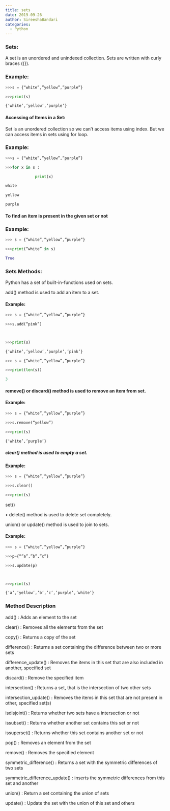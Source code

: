 ```yaml
---
title: sets
date: 2019-09-26
author: SireeshaBandari
categories:
  - Python
---
```


### Sets:

A set is an unordered and unindexed collection. Sets are written with curly braces ({}).

### Example:
```python
>>>s = {“white”,”yellow”,”purple”}

>>>print(s)

{‘white’,’yellow’,’purple’}

```

#### Accessing of Items in a Set:

Set is an unordered collection so we can’t access items using index. But we can access items in sets using for loop.

### Example:
```python
>>>s = {“white”,”yellow”,”purple”}

>>>for x in s :

             print(x)

white

yellow

purple
```
#### 	To find  an  item is present in the given set or not

### Example:
```python
>>> s = {“white”,”yellow”,”purple”}

>>>print(“white” in s)

True
```
### Sets Methods:

Python has a set of built-in-functions used on sets.

add() method is used to add an item to a set.

#### Example:
```python
>>> s = {“white”,”yellow”,”purple”}

>>>s.add(“pink”)



>>>print(s)

{‘white’,’yellow’,’purple’,’pink’}

>>> s = {“white”,”yellow”,”purple”}

>>>print(len(s))

3
```
#### remove() or discard() method is used to remove an item from set.

#### Example:
```python
>>> s = {“white”,”yellow”,”purple”}

>>>s.remove(“yellow”)

>>>print(s)

{‘white’,’purple’}
```
##### clear() method is used to empty a  set.

#### Example:
```python
>>> s = {“white”,”yellow”,”purple”}

>>>s.clear()

>>>print(s)
```
set()

•	delete() method is used to delete set completely.

union() or update() method is used to join to sets.

#### Example:
```python
>>> s = {“white”,”yellow”,”purple”}

>>>p={“”a”,”b”,”c”}

>>>s.update(p)



>>>print(s)

{‘a’,’yellow’,’b’,’c’,’purple’,’white’}
```
### Method	Description

add()       :   Adds an element to the set

clear()     :   Removes all the elements from the set

copy()      :   Returns a copy of the set

difference()    :   Returns a set containing the difference between two or more sets

difference_update() : Removes the items in this set that are also included in another, specified set

discard()   :   Remove the specified item

intersection()  :   Returns a set, that is the intersection of two other sets

intersection_update()   :   Removes the items in this set that are not present in other, specified set(s)

isdisjoint()    :   Returns whether two sets have a intersection or not

issubset()  :   Returns whether another set contains this set or not

issuperset()    :   Returns whether this set contains another set or not

pop()   :   Removes an element from the set

remove()    :   Removes the specified element

symmetric_difference()  :   Returns a set with the symmetric differences of two sets

symmetric_difference_update()   :   inserts the symmetric differences from this set and another

union()     :      Return a set containing the union of sets

update()    :   Update the set with the union of this set and others



